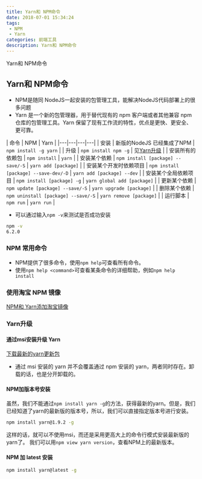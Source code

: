 ```yaml
---
title: Yarn和 NPM命令
date: 2018-07-01 15:34:24
tags:
 - NPM
 - Yarn
categories: 前端工具
description: Yarn和 NPM命令
---
```


Yarn和 NPM命令

<!-- markdownlint-disable MD041 MD002-->

## Yarn和 NPM命令

- NPM是随同 NodeJS一起安装的包管理工具，能解决NodeJS代码部署上的很多问题
- Yarn 是一个新的包管理器，用于替代现有的 npm 客户端或者其他兼容 npm 仓库的包管理工具。Yarn 保留了现有工作流的特性，优点是更快、更安全、更可靠。

| 命令 | NPM | Yarn |
|---|---|---|---|
| 安装 | 新版的NodeJS 已经集成了NPM | `npm install -g yarn` |
| 升级 | `npm install npm -g` | 见[Yarn升级](#Yarn升级) |
| 安装所有的依赖包   | `npm install` | `yarn` |
| 安装某个依赖 | `npm install [package] --save/-S` | `yarn add [package]` |
| 安装某个开发时依赖项目 | `npm install [package] --save-dev/-D` | `yarn add [package] --dev` |
| 安装某个全局依赖项目 | `npm install [package] -g` | `yarn global add [package]` |
| 更新某个依赖 | `npm update [package] --save/-S` | `yarn upgrade [package]` |
| 删除某个依赖 | `npm uninstall [package] --save/-S` | `yarn remove [package]` |
| 运行脚本 | `npm run` | `yarn run` |

- 可以通过输入`npm -v`来测试是否成功安装

```bash
npm -v
6.2.0
```

### NPM 常用命令

- NPM提供了很多命令，使用`npm help`可查看所有命令。
- 使用`npm help <command>`可查看某条命令的详细帮助，例如`npm help install`

### 使用淘宝 NPM 镜像

[NPM和 Yarn添加淘宝镜像](/2018/07/01/前端开发环境配置/#NPM和Yarn添加淘宝镜像)

### Yarn升级

#### 通过msi安装升级 Yarn

[下载最新的yarn更新包](https://yarnpkg.com/lang/zh-hans/docs/install/#windows-stable)

- 通过 msi 安装的 yarn 并不会覆盖通过 npm 安装的 yarn，两者同时存在。卸载的话，也是分开卸载的。

#### NPM加版本号安装

虽然，我们不能通过`npm install yarn -g`的方法，获得最新的yarn。但是，我们已经知道了yarn的最新版的版本号，所以，我们可以直接指定版本号进行安装。

```bash
npm install yarn@1.9.2 -g
```

这样的话，就可以不使用msi，而还是采用更高大上的命令行模式安装最新版的yarn了。
我们可以用`npm view yarn version`，查看NPM上的最新版本。

#### NPM 加 latest 安装

```bash
npm install yarn@latest -g
```